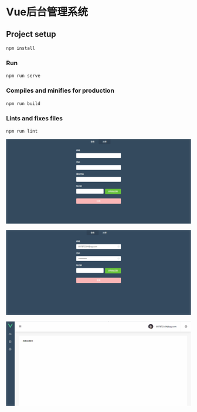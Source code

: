 # Vue后台管理系统

## Project setup
```
npm install
```

### Run
```
npm run serve
```

### Compiles and minifies for production
```
npm run build
```

### Lints and fixes files
```
npm run lint
```

![演示图-1](https://raw.githubusercontent.com/dumpnoodles/vue-admin/master/src/assets/gif/1.gif)

![演示图-2](https://raw.githubusercontent.com/dumpnoodles/vue-admin/master/src/assets/gif/2.gif)

![演示图-3](https://raw.githubusercontent.com/dumpnoodles/vue-admin/master/src/assets/gif/3.gif)